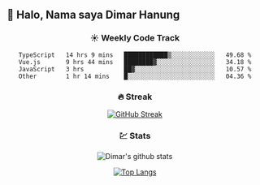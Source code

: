 ## 👋 Halo, Nama saya **Dimar Hanung**

<center>

### :sunny: Weekly Code Track
<!--START_SECTION:waka-->

```text
TypeScript   14 hrs 9 mins   ████████████▒░░░░░░░░░░░░   49.68 %
Vue.js       9 hrs 44 mins   ████████▓░░░░░░░░░░░░░░░░   34.18 %
JavaScript   3 hrs           ██▓░░░░░░░░░░░░░░░░░░░░░░   10.57 %
Other        1 hr 14 mins    █░░░░░░░░░░░░░░░░░░░░░░░░   04.36 %
```

<!--END_SECTION:waka-->

### :fire: Streak

[![GitHub Streak](http://github-readme-streak-stats.herokuapp.com?user=dimar-hanung)](https://git.io/streak-stats)

### :chart: Stats

![Dimar's github stats](https://github-readme-stats.vercel.app/api?username=dimar-hanung&show_icons=true&theme=vue)

[![Top Langs](https://github-readme-stats.vercel.app/api/top-langs/?username=dimar-hanung)](#)

</center>
